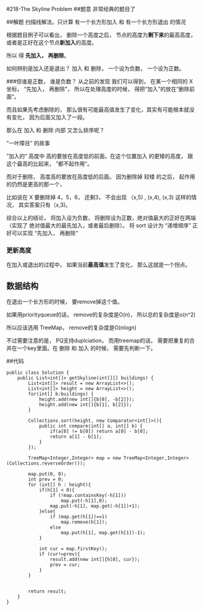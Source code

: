 #218-The Skyline Problem
##题意
非常经典的题目了

##解题
扫描线解法。只计算 有一个长方形加入 和 有一个长方形退出 的情况

根据题目例子可以看出， 删除一个高度之后， 节点的高度为**剩下来**的最高高度， 或者是正好在这个节点**新加入**的高度。

所以 得 **先加入， 再删除**。

如何辨别是加入还是退出？
加入 和 删除， 一个设为负数， 一个设为正数。

###但谁是正数， 谁是负数？
从之前的发现 我们可以得到， 在某一个相同的 X 坐标， “先加入， 再删除”， 所以在处理高度的时候， 得把“加入”的放在“删除前面“。

而且如果先考虑删除的， 那么很有可能最高值发生了变化，其实有可能根本就没有变化， 因为后面又加入了一段。

那么在 加入 和 删除 内部 又怎么排序呢？
 
”一叶障目“ 的故事


”加入的“ 高度中 高的要放在高度低的前面。在这个位置加入 的更矮的高度， 跟这个最高的比起来， ”都不起作用“。

而对于删除， 高度高的要放在高度低的后面。 因为删除掉 较矮 的之后， 起作用的仍然是更高的那一个， 

比如说在 X 要删除掉 4，5，6， 还剩3， 不会出现 （x,5) , (x,4), (x,3) 这样的情况， 其实答案只有（x,3)。

综合以上的结论， 将加入设为负数， 将删除设为正数，绝对值最大的正好在两端 （实现了 绝对值最大的最先加入，或者最后删除）。 将 sort 设计为 “递增顺序” 正好可以实现 “先加入， 再删除“ 

### 更新高度
在加入或退出的过程中， 如果当前**最高值**发生了变化， 那么这就是一个拐点。

## 数据结构
在退出一个长方形的时候， 要remove掉这个值。

如果用priorityqueue的话， remove的复杂度是O(n)， 所以总的复杂度是o(n^2)

所以应该选用 TreeMap， remove的复杂度是O(nlogn)

不过需要注意的是， PQ支持duplciation， 而用treemap的话， 需要把重复的合并在一个key里面。在 删除 和 加入 的时候， 需要先判断一下。

##代码
```
public class Solution {
    public List<int[]> getSkyline(int[][] buildings) {
        List<int[]> result = new ArrayList<>();
        List<int[]> height = new ArrayList<>();
        for(int[] b:buildings) {
            height.add(new int[]{b[0], -b[2]});
            height.add(new int[]{b[1], b[2]});
        }
        
        Collections.sort(height, new Comparator<int[]>(){
            public int compare(int[] a, int[] b) {
                if(a[0] != b[0]) return a[0] - b[0];
                return a[1] - b[1];
            }
        });
        
        TreeMap<Integer,Integer> map = new TreeMap<Integer,Integer>(Collections.reverseOrder());
        
        map.put(0, 0);
        int prev = 0;
        for (int[] h : height){
            if(h[1] < 0){
                if (!map.containsKey(-h[1]))
                    map.put(-h[1],0);
                map.put(-h[1], map.get(-h[1])+1);
            }else{
                if (map.get(h[1])==1)
                    map.remove(h[1]);
                else
                    map.put(h[1], map.get(h[1])-1);
            }
            
            int cur = map.firstKey();
            if (cur!=prev){
                result.add(new int[]{h[0], cur});
                prev = cur;
            }
        }
        

        return result;
    }
}
```